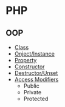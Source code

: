 # PHP
## OOP
- [Class](oo-class.php)
- [Onject/Instance](oo-class.php)
- [Property](oo-class.php)
- [Constructor](oo-class.php)
- [Destructor/Unset](oo-class.php)
- [Access Modifiers](oo-access-mod.php)
    - Public
    - Private
    - Protected